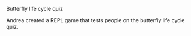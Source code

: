 Butterfly life cycle quiz

Andrea created a REPL game that tests people on the butterfly life cycle quiz.
